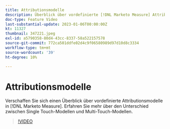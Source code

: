 ```yaml
---
title: Attributionsmodelle
description: Überblick über vordefinierte [!DNL Marketo Measure] Attributionsmodelle. Erfahren Sie mehr über den Unterschied zwischen Single Touch-Modellen und Multi-Touch-Modellen.
doc-type: Feature Video
last-substantial-update: 2023-01-06T00:00:00Z
kt: 11327
thumbnail: 347221.jpeg
exl-id: a5790358-80d4-43cc-8337-58a522157578
source-git-commit: 772ca501ddfe02d4c9f06580989d97d10d8c3334
workflow-type: tm+mt
source-wordcount: '39'
ht-degree: 10%

---
```


# Attributionsmodelle

Verschaffen Sie sich einen Überblick über vordefinierte Attributionsmodelle in [!DNL Marketo Measure]. Erfahren Sie mehr über den Unterschied zwischen Single Touch-Modellen und Multi-Touch-Modellen.

>[!VIDEO](https://video.tv.adobe.com/v/347221/?quality=12&learn=on)

